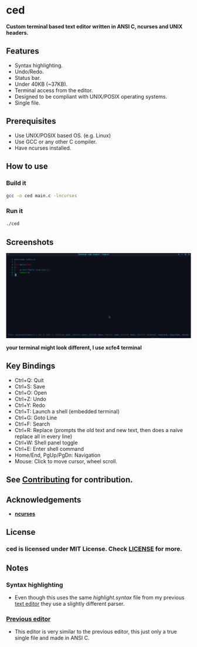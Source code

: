 # ced 
**Custom terminal based text editor written in ANSI C, ncurses and UNIX headers.**

## Features
- Syntax highlighting.
- Undo/Redo.
- Status bar.
- Under 40KB (~37KB).
- Terminal access from the editor.
- Designed to be compliant with UNIX/POSIX operating systems.
- Single file.

## Prerequisites
- Use UNIX/POSIX based OS. (e.g. Linux)
- Use GCC or any other C compiler.
- Have ncurses installed.

## How to use

### Build it
```bash
gcc -o ced main.c -lncurses
```

### Run it
```bash
./ced
```

## Screenshots
![ced in action](screenshot_1.png)

**your terminal might look different, I use xcfe4 terminal**

## Key Bindings

- Ctrl+Q: Quit
- Ctrl+S: Save
- Ctrl+O: Open
- Ctrl+Z: Undo
- Ctrl+Y: Redo
- Ctrl+T: Launch a shell (embedded terminal)
- Ctrl+G: Goto Line
- Ctrl+F: Search
- Ctrl+R: Replace (prompts the old text and new text, then does a naive replace all in every line)
- Ctrl+W: Shell panel toggle
- Ctrl+E: Enter shell command
- Home/End, PgUp/PgDn: Navigation
- Mouse: Click to move cursor, wheel scroll.

## See [Contributing](https://github.com/Zank613/ced/blob/master/CONTRIBUTING.md) for contribution.

## Acknowledgements
- **[ncurses](https://invisible-island.net/ncurses/)**

## License
### ced is licensed under MIT License. Check [LICENSE](https://github.com/Zank613/ced/blob/master/LICENSE) for more.

## Notes
### Syntax highlighting
- Even though this uses the same *highlight.syntax* file from my previous [text editor](https://github.com/Zank613/simple_editor) they use a slightly different parser.

### [Previous editor](https://github.com/Zank613/simple_editor)
- This editor is very similar to the previous editor, this just only a true single file and made in ANSI C.